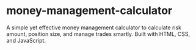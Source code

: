# money-management-calculator
A simple yet effective money management calculator to calculate risk amount, position size, and manage trades smartly. Built with HTML, CSS, and JavaScript.
